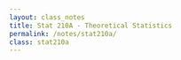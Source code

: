 ```yaml
---
layout: class_notes
title: Stat 210A - Theoretical Statistics
permalink: /notes/stat210a/
class: stat210a
---
```

